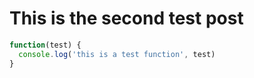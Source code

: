 # This is the second test post

~~~javascript
function(test) {
  console.log('this is a test function', test)
}
~~~
